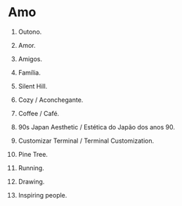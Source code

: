 # Amo

1. Outono.

2. Amor.

3. Amigos.

4. Família.

5. Silent Hill.

6. Cozy / Aconchegante.

7. Coffee / Café.

8. 90s Japan Aesthetic / Estética do Japão dos anos 90.

9. Customizar Terminal / Terminal Customization.

10. Pine Tree.

11. Running.

12. Drawing.

13. Inspiring people.
